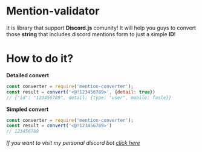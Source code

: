 # Mention-validator
It is library that support **Discord.js** comunity!
It will help you guys to convert those **string** that includes discord mentions form to just a simple **ID**!

# How to do it?

**Detailed convert**
```js
const converter = require('mention-converter');
const result = convert('<@!123456789>', {detail: true})
// {"id": "123456789", detail: {type: "user", mobile: fasle}}
```

**Simpled convert**
```js
const converter = require('mention-converter');
const result = convert('<@!123456789>')
// 123456789
```

*If you want to visit my personal discord bot [click here](https://moddy.js.org)*
